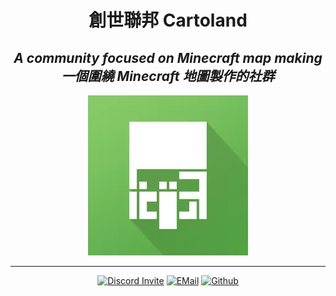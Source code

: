 <div align="center">

# 創世聯邦 Cartoland
## *A community focused on Minecraft map making<br>一個圍繞 Minecraft 地圖製作的社群*
![](https://raw.githubusercontent.com/Cartoland/.github/main/img/icon.png)
    
---

[![Discord Invite](https://img.shields.io/discord/886936474723950603?label=Chat&style=for-the-badge&logo=discord&logoColor=white)](https://discord.gg/UMYxwHyRNE)
[![EMail](https://img.shields.io/badge/Gmail-D14836?style=for-the-badge&logo=gmail&logoColor=white)](https://mail.google.com/mail/?view=cm&source=mailto&to=cartoland0101@gmail.com)
[![Github](https://img.shields.io/badge/github-%23121011.svg?style=for-the-badge&logo=github&logoColor=white)](https://github.com/Cartoland)

</div>
